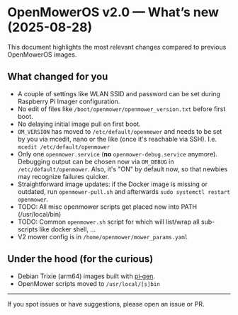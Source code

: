 # OpenMowerOS v2.0 — What’s new (2025-08-28)

This document highlights the most relevant changes compared to previous OpenMowerOS images.

## What changed for you

- A couple of settings like WLAN SSID and password can be set during Raspberry Pi Imager configuration.
- No edit of files like `/boot/openmower/openmower_version.txt` before first boot.
- No delaying initial image pull on first boot.
- `OM_VERSION` has moved to `/etc/default/openmower` and needs to be set by you via mcedit, nano or the like (once it's reachable via SSH). I.e. `mcedit /etc/default/openmower`
- Only one `openmower.service` (**no** `openmower-debug.service` anymore). Debugging output can be chosen now via `OM_DEBUG` in `/etc/default/openmower`.
Also, it's "ON" by default now, so that newbies may recognize failures quicker.
- Straightforward image updates: if the Docker image is missing or outdated, run `openmower-pull.sh` and afterwards `sudo systemctl restart openmower`.
- TODO: All misc openmower scripts get placed now into PATH (/usr/local/bin)
- TODO: Common `openmower.sh` script for which will list/wrap all sub-scripts like docker shell, ...
- V2 mower config is in `/home/openmower/mower_params.yaml`

## Under the hood (for the curious)

- Debian Trixie (arm64) images built with [pi‑gen](https://github.com/RPi-Distro/pi-gen).
- OpenMower scripts moved to `/usr/local/[s]bin`

---
If you spot issues or have suggestions, please open an issue or PR.
